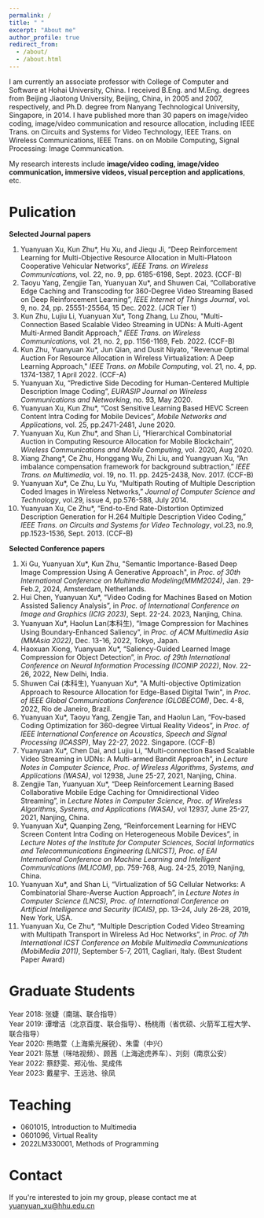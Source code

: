 ```yaml
---
permalink: /
title: " "
excerpt: "About me"
author_profile: true
redirect_from: 
  - /about/
  - /about.html
---
```


<!-- 在此处写注释 -->

<!--
<img src='/images/160px-Animhorse.gif' width="256">
-->

I am currently an associate professor with College of Computer and Software at Hohai University, China. I received B.Eng. and M.Eng. degrees from Beijing Jiaotong University, Beijing, China, in 2005 and 2007, respectively, and Ph.D. degree from Nanyang Technological University, Singapore, in 2014. I have published more than 30 papers on image/video coding, image/video communication and resource allocation, including IEEE Trans. on Circuits and Systems for Video Technology, IEEE Trans. on Wireless Communications, IEEE Trans. on on Mobile Computing, Signal Processing: Image Communication. 

My research interests include **image/video coding, image/video communication, immersive videos, visual perception and applications**, etc.

Pulication
======
**Selected Journal papers**
1.	Yuanyuan Xu, Kun Zhu*, Hu Xu, and Jiequ Ji, “Deep Reinforcement Learning for Multi-Objective Resource Allocation in Multi-Platoon Cooperative Vehicular Networks”, _IEEE Trans. on Wireless Communications_, vol. 22, no. 9, pp. 6185-6198, Sept. 2023. (CCF-B)
1.	Taoyu Yang, Zengjie Tan, Yuanyuan Xu*, and Shuwen Cai, “Collaborative Edge Caching and Transcoding for 360-Degree Video Streaming Based on Deep Reinforcement Learning”, _IEEE Internet of Things Journal_, vol. 9, no. 24, pp. 25551-25564, 15 Dec. 2022. (JCR Tier 1)
1.	Kun Zhu, Lujiu Li, Yuanyuan Xu*, Tong Zhang, Lu Zhou, "Multi-Connection Based Scalable Video Streaming in UDNs: A Multi-Agent Multi-Armed Bandit Approach," _IEEE Trans. on Wireless Communications_, vol. 21, no. 2, pp. 1156-1169, Feb. 2022. (CCF-B)
1.	Kun Zhu, Yuanyuan Xu*, Jun Qian, and Dusit Niyato, "Revenue Optimal Auction For Resource Allocation in Wireless Virtualization: A Deep Learning Approach," _IEEE Trans. on Mobile Computing_, vol. 21, no. 4, pp. 1374-1387, 1 April 2022. (CCF-A)
1.	Yuanyuan Xu, “Predictive Side Decoding for Human-Centered Multiple Description Image Coding”, _EURASIP Journal on Wireless Communications and Networking_, no. 93, May 2020.
1.	Yuanyuan Xu, Kun Zhu*, “Cost Sensitive Learning Based HEVC Screen Content Intra Coding for Mobile Devices”, _Mobile Networks and Applications_, vol. 25, pp.2471-2481, June 2020.
1.	Yuanyuan Xu, Kun Zhu*, and Shan Li, “Hierarchical Combinatorial Auction in Computing Resource Allocation for Mobile Blockchain”, _Wireless Communications and Mobile Computing_, vol. 2020, Aug 2020.
1.	Xiang Zhang*, Ce Zhu, Honggang Wu, Zhi Liu, and Yuangyuan Xu, “An imbalance compensation framework for background subtraction,” _IEEE Trans. on Multimedia_, vol. 19, no. 11. pp. 2425-2438, Nov. 2017. (CCF-B)
1.	Yuanyuan Xu*, Ce Zhu, Lu Yu, “Multipath Routing of Multiple Description Coded Images in Wireless Networks,” _Journal of Computer Science and Technology_, vol.29, issue 4, pp.576-588, July 2014.
1.	Yuanyuan Xu, Ce Zhu*, “End-to-End Rate-Distortion Optimized Description Generation for H.264 Multiple Description Video Coding,” _IEEE Trans. on Circuits and Systems for Video Technology_, vol.23, no.9, pp.1523-1536, Sept. 2013. (CCF-B)

**Selected Conference papers**
1.  Xi Gu, Yuanyuan Xu*, Kun Zhu, "Semantic Importance-Based Deep Image Compression Using A Generative Approach", in _Proc. of 30th International Conference on Multimedia Modeling(MMM2024)_, Jan. 29-Feb.2, 2024, Amsterdam, Netherlands. 
1.  Hui Chen, Yuanyuan Xu*, “Video Coding for Machines Based on Motion Assisted Saliency Analysis”, in _Proc. of International Conference on Image and Graphics (ICIG 2023)_,  Sept. 22-24. 2023, Nanjing, China.
1.  Yuanyuan Xu*, Haolun Lan(本科生), “Image Compression for Machines Using Boundary-Enhanced Saliency”, in _Proc. of ACM Multimedia Asia (MMAsia 2022)_, Dec. 13-16, 2022, Tokyo, Japan.
1. Haoxuan Xiong, Yuanyuan Xu*, “Saliency-Guided Learned Image Compression for Object Detection”, in _Proc. of 29th International Conference on Neural Information Processing (ICONIP 2022)_, Nov. 22-26, 2022, New Delhi, India.
1.  Shuwen Cai (本科生), Yuanyuan Xu*, "A Multi-objective Optimization Approach to Resource Allocation for Edge-Based Digital Twin", in _Proc. of IEEE Global Communications Conference (GLOBECOM)_, Dec. 4-8, 2022, Rio de Janeiro, Brazil.
1.	Yuanyuan Xu*, Taoyu Yang, Zengjie Tan, and Haolun Lan, “Fov-based Coding Optimization for 360-degree Virtual Reality Videos”, in _Proc. of IEEE International Conference on Acoustics, Speech and Signal Processing (ICASSP)_, May 22-27, 2022. Singapore. (CCF-B)
1.	Yuanyuan Xu*, Chen Dai, and Lujiu Li, “Multi-connection Based Scalable Video Streaming in UDNs: A Multi-armed Bandit Approach”, in _Lecture Notes in Computer Science, Proc. of  Wireless Algorithms, Systems, and Applications (WASA)_, vol 12938, June 25-27, 2021, Nanjing, China. 
1.	Zengjie Tan, Yuanyuan Xu*, “Deep Reinforcement Learning Based Collaborative Mobile Edge Caching for Omnidirectional Video Streaming”, in _Lecture Notes in Computer Science, Proc. of  Wireless Algorithms, Systems, and Applications (WASA)_, vol 12937, June 25-27, 2021, Nanjing, China. 
1.	Yuanyuan Xu*, Quanping Zeng, “Reinforcement Learning for HEVC Screen Content Intra Coding on Heterogeneous Mobile Devices”, in _Lecture Notes of the Institute for Computer Sciences, Social Informatics and Telecommunications Engineering (LNICST), Proc. of EAI International Conference on Machine Learning and Intelligent Communications (MLICOM)_, pp. 759-768, Aug. 24-25, 2019, Nanjing, China.
1.	Yuanyuan Xu*, and Shan Li, “Virtualization of 5G Cellular Networks: A Combinatorial Share-Averse Auction Approach”, in _Lecture Notes in Computer Science (LNCS), Proc. of International Conference on Artificial Intelligence and Security (ICAIS)_, pp. 13–24, July 26-28, 2019, New York, USA.
1.	Yuanyuan Xu, Ce Zhu*, “Multiple Description Coded Video Streaming with Multipath Transport in Wireless Ad Hoc Networks”, in _Proc. of 7th International ICST Conference on Mobile Multimedia Communications (MobiMedia 2011)_, September 5-7, 2011, Cagliari, Italy. (Best Student Paper Award)


Graduate Students
======
Year 2018: 张婕（南瑞、联合指导）  
Year 2019: 谭增洁（北京百度、联合指导）、杨桃雨（省优硕、火箭军工程大学、联合指导）  
Year 2020: 熊皓萱（上海紫光展锐）、朱雷（中兴）  
Year 2021: 陈慧（咪咕视频）、顾茜（上海途虎养车）、刘刻（南京公安）  
Year 2022: 蔡舒雯、郑沁怡、吴成伟  
Year 2023: 戴星宇、王远池、徐凤  


Teaching
======
- 0601015, Introduction to Multimedia
- 0601096, Virtual Reality 
- 2022LM330001, Methods of Programming

Contact
======
If you're interested to join my group, please contact me at yuanyuan_xu@hhu.edu.cn

